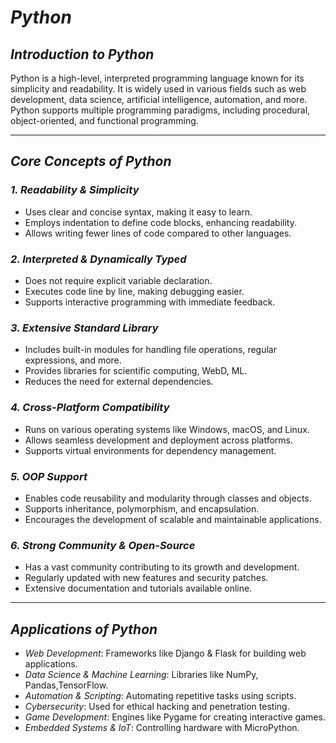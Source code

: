 # *Python*

## *Introduction to Python*
Python is a high-level, interpreted programming language known for its simplicity and readability. It is widely used in various fields such as web development, data science, artificial intelligence, automation, and more. Python supports multiple programming paradigms, including procedural, object-oriented, and functional programming.

---

## *Core Concepts of Python*
### *1. Readability & Simplicity*
- Uses clear and concise syntax, making it easy to learn.
- Employs indentation to define code blocks, enhancing readability.
- Allows writing fewer lines of code compared to other languages.

### *2. Interpreted & Dynamically Typed*
- Does not require explicit variable declaration.
- Executes code line by line, making debugging easier.
- Supports interactive programming with immediate feedback.

### *3. Extensive Standard Library*
- Includes built-in modules for handling file operations, regular expressions, and more.
- Provides libraries for scientific computing, WebD, ML.
- Reduces the need for external dependencies.

### *4. Cross-Platform Compatibility*
- Runs on various operating systems like Windows, macOS, and Linux.
- Allows seamless development and deployment across platforms.
- Supports virtual environments for dependency management.

### *5. OOP Support*
- Enables code reusability and modularity through classes and objects.
- Supports inheritance, polymorphism, and encapsulation.
- Encourages the development of scalable and maintainable applications.

### *6. Strong Community & Open-Source*
- Has a vast community contributing to its growth and development.
- Regularly updated with new features and security patches.
- Extensive documentation and tutorials available online.

---

## *Applications of Python*
- *Web Development*: Frameworks like Django & Flask for building web applications.
- *Data Science & Machine Learning*: Libraries like NumPy, Pandas,TensorFlow.
- *Automation & Scripting*: Automating repetitive tasks using scripts.
- *Cybersecurity*: Used for ethical hacking and penetration testing.
- *Game Development*: Engines like Pygame for creating interactive games.
- *Embedded Systems & IoT*: Controlling hardware with MicroPython.
